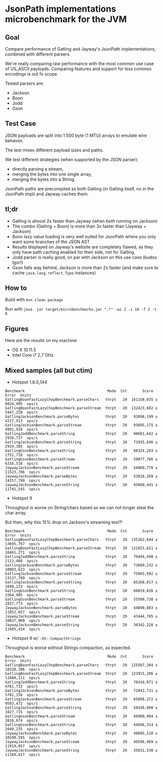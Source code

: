 # JsonPath implementations microbenchmark for the JVM

## Goal

Compare performance of Gatling and Jayway's JsonPath implementations, combined with different parsers.

We're really comparing raw performance with the most common use case of US_ASCII payloads.
Comparing features and support for less common encodings is out fo scope.

Tested parsers are:
* Jackson
* Boon
* Jodd
* Gson

## Test Case

JSON payloads are split into 1.500 byte (1 MTU) arrays to emulate wire behavior.

The test mixes different payload sizes and paths.

We test different strategies (when supported by the JSON parser):
* directly parsing a stream,
* merging the bytes into one single array,
* merging the bytes into a String.

JsonPath paths are precompiled as both Gatling (in Gatling itself, no in the JsonPath impl) and Jayway caches them.

## tl;dr

* Gatling is almost 2x faster than Jayway (when both running on Jackson)
* The combo (Gatling + Boon) is more than 3x faster than (Jayway + Jackson)
* Boon lazy value loading is very well suited for JsonPath where you only want some branches of the JSON AST
* Results displayed on Jayway's website are completely flawed, as they only have path caching enabled for their side, not for Gatling.
* Jodd parser is really good, on par with Jackson on this use case (kudos Igor!)
* Gson falls way behind, Jackson is more than 2x faster (and make sure to cache `java.lang.reflect.Type` instances)

## How to

Build with `mvn clean package`

Run with `java -jar target/microbenchmarks.jar ".*" -wi 2 -i 10 -f 2 -t 8`

## Figures

Here are the results on my machine:

* OS X 10.11.5
* Intel Core i7 2,7 GHz

## Mixed samples (all but ctim)

* Hotspot 1.8.0_144


```
Benchmark                                      Mode  Cnt       Score       Error  Units
GatlingBoonFastLazyChopBenchmark.parseChars   thrpt   20  161158,035 ±  8824,995  ops/s
GatlingBoonFastLazyChopBenchmark.parseStream  thrpt   20  132423,682 ±  5447,258  ops/s
GatlingJacksonBenchmark.parseBytes            thrpt   20   93098,199 ±  4217,913  ops/s
GatlingJacksonBenchmark.parseStream           thrpt   20   93695,175 ±  4991,920  ops/s
GatlingJoddBenchmark.parseString              thrpt   20   90681,642 ±  2938,727  ops/s
GatlingJacksonBenchmark.parseString           thrpt   20   72935,696 ±  2919,385  ops/s
GatlingGsonBenchmark.parseString              thrpt   20   60324,283 ±  1752,718  ops/s
GatlingGsonBenchmark.parseStream              thrpt   20   59077,786 ±  6316,518  ops/s
JaywayJacksonBenchmark.parseStream            thrpt   20   54009,770 ± 11523,706  ops/s
JaywayJacksonBenchmark.parseBytes             thrpt   20   53816,269 ± 14157,799  ops/s
JaywayJacksonBenchmark.parseString            thrpt   20   45660,441 ± 11741,545  ops/s
```

* Hotspot 9

Throughput is worse on String/chars based as we can not longer steal the char array.

But then, why this 15% drop on Jackson's streaming test?!


```
Benchmark                                      Mode  Cnt       Score       Error  Units
GatlingBoonFastLazyChopBenchmark.parseChars   thrpt   20  135162,644 ± 13695,767  ops/s
GatlingBoonFastLazyChopBenchmark.parseStream  thrpt   20  121025,611 ± 16461,271  ops/s
GatlingJoddBenchmark.parseString              thrpt   20   79494,498 ±  2112,468  ops/s
GatlingJacksonBenchmark.parseBytes            thrpt   20   73609,232 ± 10003,623  ops/s
GatlingJacksonBenchmark.parseStream           thrpt   20   75065,992 ± 13137,789  ops/s
GatlingJacksonBenchmark.parseString           thrpt   20   65268,017 ±  1699,223  ops/s
GatlingGsonBenchmark.parseString              thrpt   20   60019,026 ±  3364,905  ops/s
GatlingGsonBenchmark.parseStream              thrpt   20   55509,738 ±  2937,773  ops/s
JaywayJacksonBenchmark.parseBytes             thrpt   20   44890,883 ± 11052,027  ops/s
JaywayJacksonBenchmark.parseStream            thrpt   20   43444,705 ± 10837,909  ops/s
JaywayJacksonBenchmark.parseString            thrpt   20   38342,228 ± 11085,434  ops/s
```

* Hotspot 9 w/ `-XX:-CompactStrings`

Throughput is worse without Strings compaction, as expected.


```
Benchmark                                      Mode  Cnt       Score       Error  Units
GatlingBoonFastLazyChopBenchmark.parseChars   thrpt   20  125507,384 ± 18338,106  ops/s
GatlingBoonFastLazyChopBenchmark.parseStream  thrpt   20  123915,206 ± 11880,111  ops/s
GatlingJoddBenchmark.parseString              thrpt   20   76416,971 ±  4761,733  ops/s
GatlingJacksonBenchmark.parseBytes            thrpt   20   72043,731 ±  5701,158  ops/s
GatlingJacksonBenchmark.parseStream           thrpt   20   65098,372 ±  9593,472  ops/s
GatlingJacksonBenchmark.parseString           thrpt   20   58436,080 ±  3427,715  ops/s
GatlingGsonBenchmark.parseStream              thrpt   20   48980,904 ±  2616,674  ops/s
GatlingGsonBenchmark.parseString              thrpt   20   44696,314 ±  2040,235  ops/s
JaywayJacksonBenchmark.parseBytes             thrpt   20   40605,518 ± 10190,595  ops/s
JaywayJacksonBenchmark.parseStream            thrpt   20   40596,989 ± 11919,857  ops/s
JaywayJacksonBenchmark.parseString            thrpt   20   35631,530 ± 11168,617  ops/s
```
